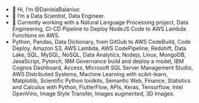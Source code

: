 - 👋 Hi, I’m @DanielaBalaniuc
- 👀 I’m a Data Scientist, Data Engineer.
- 🌱 Currently working with a Natural Language Processing project, Data Engineering, CI-CD Pipeline to Deploy NodeJS Code to AWS Lambda Functions on AWS. 
- Python, Pandas, Data Dictionary, from GitGub to AWS CodeBuild, Code Deploy, Amazon S3, AWS Lambda, AWS CodePipeline, Redshift, Data Lake, SQL, MySQL, NoSQL, Data Analytics, Nodejs, Linux, MongoDB, JavaScript, Pytorch, IBM Governance build and deploy a model, IBM Cognos Dashboard, Access, Microsoft SQL Server Management Studio, AWS Distributed Systems, Machine Learning with scikit-learn, Matplotlib, Scientific Python toolkits, Semantic Web, Finance, Statistics and Calculus with Python, FlutterFlow, APIs, Keras, Tensorflow, Intel OpenVino, Image Style Transfer, Images augmented, 3D Images.


<!---
DanielaBalaniuc/DanielaBalaniuc is a ✨ special ✨ repository because its `README.md` (this file) appears on your GitHub profile.
You can click the Preview link to take a look at your changes.
--->
